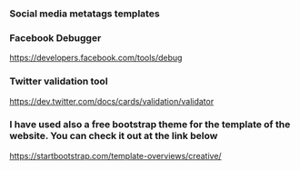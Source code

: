 ### Social media metatags templates

### Facebook Debugger

https://developers.facebook.com/tools/debug

### Twitter validation tool

https://dev.twitter.com/docs/cards/validation/validator

### I have used also a free bootstrap theme for the template of the website. You can check it out at the link below

https://startbootstrap.com/template-overviews/creative/